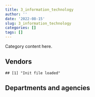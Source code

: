 ```yaml
---
title: 3_information_technology
author: ''
date: '2022-08-15'
slug: 3_information_technology
categories: []
tags: []
---
```


<script src="/rmarkdown-libs/htmlwidgets/htmlwidgets.js"></script>
<link href="/rmarkdown-libs/datatables-css/datatables-crosstalk.css" rel="stylesheet" />
<script src="/rmarkdown-libs/datatables-binding/datatables.js"></script>
<script src="/rmarkdown-libs/jquery/jquery-3.6.0.min.js"></script>
<link href="/rmarkdown-libs/dt-core-bootstrap/css/dataTables.bootstrap.min.css" rel="stylesheet" />
<link href="/rmarkdown-libs/dt-core-bootstrap/css/dataTables.bootstrap.extra.css" rel="stylesheet" />
<script src="/rmarkdown-libs/dt-core-bootstrap/js/jquery.dataTables.min.js"></script>
<script src="/rmarkdown-libs/dt-core-bootstrap/js/dataTables.bootstrap.min.js"></script>
<link href="/rmarkdown-libs/crosstalk/css/crosstalk.min.css" rel="stylesheet" />
<script src="/rmarkdown-libs/crosstalk/js/crosstalk.min.js"></script>
<script src="/rmarkdown-libs/htmlwidgets/htmlwidgets.js"></script>
<link href="/rmarkdown-libs/datatables-css/datatables-crosstalk.css" rel="stylesheet" />
<script src="/rmarkdown-libs/datatables-binding/datatables.js"></script>
<script src="/rmarkdown-libs/jquery/jquery-3.6.0.min.js"></script>
<link href="/rmarkdown-libs/dt-core-bootstrap/css/dataTables.bootstrap.min.css" rel="stylesheet" />
<link href="/rmarkdown-libs/dt-core-bootstrap/css/dataTables.bootstrap.extra.css" rel="stylesheet" />
<script src="/rmarkdown-libs/dt-core-bootstrap/js/jquery.dataTables.min.js"></script>
<script src="/rmarkdown-libs/dt-core-bootstrap/js/dataTables.bootstrap.min.js"></script>
<link href="/rmarkdown-libs/crosstalk/css/crosstalk.min.css" rel="stylesheet" />
<script src="/rmarkdown-libs/crosstalk/js/crosstalk.min.js"></script>

Category content here.

## Vendors

    ## [1] "Init file loaded"

<div id="htmlwidget-1" style="width:100%;height:auto;" class="datatables html-widget"></div>
<script type="application/json" data-for="htmlwidget-1">{"x":{"style":"bootstrap","filter":"none","vertical":false,"data":[["<a href=\"/vendors/1019837_ontario/\">1019837 ONTARIO<\/a>","<a href=\"/vendors/10647802_canada/\">10647802 CANADA<\/a>","<a href=\"/vendors/11983890_canada_centre/\">11983890 CANADA CENTRE<\/a>","<a href=\"/vendors/2keys/\">2KEYS<\/a>","<a href=\"/vendors/3d_datacomm/\">3D DATACOMM<\/a>","<a href=\"/vendors/3m_canada_company/\">3M CANADA COMPANY<\/a>","<a href=\"/vendors/4_office_automation/\">4 OFFICE AUTOMATION<\/a>","<a href=\"/vendors/4plan_consulting/\">4PLAN CONSULTING<\/a>","<a href=\"/vendors/529040_ontario_and_880382/\">529040 ONTARIO AND 880382<\/a>","<a href=\"/vendors/a_hundred_answers/\">A HUNDRED ANSWERS<\/a>","<a href=\"/vendors/ab_sciex/\">AB SCIEX<\/a>","<a href=\"/vendors/accenture/\">ACCENTURE<\/a>","<a href=\"/vendors/access_2_networks/\">ACCESS 2 NETWORKS<\/a>","<a href=\"/vendors/acme_future_security_controls/\">ACME FUTURE SECURITY CONTROLS<\/a>","<a href=\"/vendors/act/\">ACT<\/a>","<a href=\"/vendors/adga_group/\">ADGA GROUP<\/a>","<a href=\"/vendors/adobe/\">ADOBE<\/a>","<a href=\"/vendors/adrm_technology_consulting/\">ADRM TECHNOLOGY CONSULTING<\/a>","<a href=\"/vendors/advanced_business_interiors/\">ADVANCED BUSINESS INTERIORS<\/a>","<a href=\"/vendors/advanced_chippewa_technologies/\">ADVANCED CHIPPEWA TECHNOLOGIES<\/a>","<a href=\"/vendors/agilent/\">AGILENT<\/a>","<a href=\"/vendors/ainsworth/\">AINSWORTH<\/a>","<a href=\"/vendors/airbus/\">AIRBUS<\/a>","<a href=\"/vendors/altis_human_resources/\">ALTIS HUMAN RESOURCES<\/a>","<a href=\"/vendors/amazon/\">AMAZON<\/a>","<a href=\"/vendors/amtek_engineering/\">AMTEK ENGINEERING<\/a>","<a href=\"/vendors/anixter_canada/\">ANIXTER CANADA<\/a>","<a href=\"/vendors/ansys_canada/\">ANSYS CANADA<\/a>","<a href=\"/vendors/applied_electonics/\">APPLIED ELECTONICS<\/a>","<a href=\"/vendors/apption/\">APPTION<\/a>","<a href=\"/vendors/ari_financial_services/\">ARI FINANCIAL SERVICES<\/a>","<a href=\"/vendors/ariba/\">ARIBA<\/a>","<a href=\"/vendors/aris_global/\">ARIS GLOBAL<\/a>","<a href=\"/vendors/artemp_personnel_services/\">ARTEMP PERSONNEL SERVICES<\/a>","<a href=\"/vendors/asokan_business_interiors/\">ASOKAN BUSINESS INTERIORS<\/a>","<a href=\"/vendors/associated_engineering/\">ASSOCIATED ENGINEERING<\/a>","<a href=\"/vendors/atco/\">ATCO<\/a>","<a href=\"/vendors/attachmate/\">ATTACHMATE<\/a>","<a href=\"/vendors/avi_spl_canada/\">AVI SPL CANADA<\/a>","<a href=\"/vendors/b_l_associates/\">B L ASSOCIATES<\/a>","<a href=\"/vendors/bae_systems/\">BAE SYSTEMS<\/a>","<a href=\"/vendors/banctec_canada/\">BANCTEC CANADA<\/a>","<a href=\"/vendors/banfield_seguin/\">BANFIELD SEGUIN<\/a>","<a href=\"/vendors/bdo_canada/\">BDO CANADA<\/a>","<a href=\"/vendors/bell_and_howell_canada/\">BELL AND HOWELL CANADA<\/a>","<a href=\"/vendors/bell_canada/\">BELL CANADA<\/a>","<a href=\"/vendors/biomerieux_canada/\">BIOMERIEUX CANADA<\/a>","<a href=\"/vendors/black_mcdonald/\">BLACK MCDONALD<\/a>","<a href=\"/vendors/blackberry/\">BLACKBERRY<\/a>","<a href=\"/vendors/bluedot/\">BLUEDOT<\/a>","<a href=\"/vendors/blumetric_environmental/\">BLUMETRIC ENVIRONMENTAL<\/a>","<a href=\"/vendors/bmc_software_canada/\">BMC SOFTWARE CANADA<\/a>","<a href=\"/vendors/bombardier/\">BOMBARDIER<\/a>","<a href=\"/vendors/bp_m_government_im_it_consulting/\">BP M GOVERNMENT IM IT CONSULTING<\/a>","<a href=\"/vendors/bragg_communications/\">BRAGG COMMUNICATIONS<\/a>","<a href=\"/vendors/brandt_tractor/\">BRANDT TRACTOR<\/a>","<a href=\"/vendors/bridges_of_canada/\">BRIDGES OF CANADA<\/a>","<a href=\"/vendors/broadnet_telecom/\">BROADNET TELECOM<\/a>","<a href=\"/vendors/brookfield_global_integrated_solutions/\">BROOKFIELD GLOBAL INTEGRATED SOLUTIONS<\/a>","<a href=\"/vendors/bruker/\">BRUKER<\/a>","<a href=\"/vendors/c_core/\">C CORE<\/a>","<a href=\"/vendors/cache_computer_consulting/\">CACHE COMPUTER CONSULTING<\/a>","<a href=\"/vendors/cae/\">CAE<\/a>","<a href=\"/vendors/calian/\">CALIAN<\/a>","<a href=\"/vendors/campbell_scientific_canada/\">CAMPBELL SCIENTIFIC CANADA<\/a>","<a href=\"/vendors/canada_post/\">CANADA POST<\/a>","<a href=\"/vendors/canadian_bank_note_company/\">CANADIAN BANK NOTE COMPANY<\/a>","<a href=\"/vendors/canadian_corps_of_commissionaires/\">CANADIAN CORPS OF COMMISSIONAIRES<\/a>","<a href=\"/vendors/canadian_development_consultants/\">CANADIAN DEVELOPMENT CONSULTANTS<\/a>","<a href=\"/vendors/canon/\">CANON<\/a>","<a href=\"/vendors/cansel_survey_equipment/\">CANSEL SURVEY EQUIPMENT<\/a>","<a href=\"/vendors/carahsoft_technology/\">CARAHSOFT TECHNOLOGY<\/a>","<a href=\"/vendors/careworx/\">CAREWORX<\/a>","<a href=\"/vendors/carswell/\">CARSWELL<\/a>","<a href=\"/vendors/cbci_telecom/\">CBCI TELECOM<\/a>","<a href=\"/vendors/cdw_canada/\">CDW CANADA<\/a>","<a href=\"/vendors/cedrom_sni/\">CEDROM SNI<\/a>","<a href=\"/vendors/cellebrite/\">CELLEBRITE<\/a>","<a href=\"/vendors/cgi/\">CGI<\/a>","<a href=\"/vendors/channel_management_international/\">CHANNEL MANAGEMENT INTERNATIONAL<\/a>","<a href=\"/vendors/chubb_edwards/\">CHUBB EDWARDS<\/a>","<a href=\"/vendors/cima/\">CIMA<\/a>","<a href=\"/vendors/cision_canada/\">CISION CANADA<\/a>","<a href=\"/vendors/cistel_technology/\">CISTEL TECHNOLOGY<\/a>","<a href=\"/vendors/citrix/\">CITRIX<\/a>","<a href=\"/vendors/click_networks/\">CLICK NETWORKS<\/a>","<a href=\"/vendors/closereach/\">CLOSEREACH<\/a>","<a href=\"/vendors/co_ven/\">CO VEN<\/a>","<a href=\"/vendors/cofomo/\">COFOMO<\/a>","<a href=\"/vendors/colt_canada/\">COLT CANADA<\/a>","<a href=\"/vendors/combat_networks/\">COMBAT NETWORKS<\/a>","<a href=\"/vendors/commvault_systems/\">COMMVAULT SYSTEMS<\/a>","<a href=\"/vendors/compucom_canada/\">COMPUCOM CANADA<\/a>","<a href=\"/vendors/computer_associates_canada/\">COMPUTER ASSOCIATES CANADA<\/a>","<a href=\"/vendors/compuware_of_canada/\">COMPUWARE OF CANADA<\/a>","<a href=\"/vendors/conexsys/\">CONEXSYS<\/a>","<a href=\"/vendors/conoscenti_technologies/\">CONOSCENTI TECHNOLOGIES<\/a>","<a href=\"/vendors/contract_community/\">CONTRACT COMMUNITY<\/a>","<a href=\"/vendors/coradix_technology_consulting/\">CORADIX TECHNOLOGY CONSULTING<\/a>","<a href=\"/vendors/corbel_management/\">CORBEL MANAGEMENT<\/a>","<a href=\"/vendors/cossette_communications/\">COSSETTE COMMUNICATIONS<\/a>","<a href=\"/vendors/csdc_systems/\">CSDC SYSTEMS<\/a>","<a href=\"/vendors/ctoms/\">CTOMS<\/a>","<a href=\"/vendors/cubic_defense_applications/\">CUBIC DEFENSE APPLICATIONS<\/a>","<a href=\"/vendors/cytelligence/\">CYTELLIGENCE<\/a>","<a href=\"/vendors/d_mark_biosciences/\">D MARK BIOSCIENCES<\/a>","<a href=\"/vendors/d4is_solutions/\">D4IS SOLUTIONS<\/a>","<a href=\"/vendors/dalhousie_university/\">DALHOUSIE UNIVERSITY<\/a>","<a href=\"/vendors/dalian_enterprises/\">DALIAN ENTERPRISES<\/a>","<a href=\"/vendors/dasco_equipment/\">DASCO EQUIPMENT<\/a>","<a href=\"/vendors/decisive_technologies/\">DECISIVE TECHNOLOGIES<\/a>","<a href=\"/vendors/delco_automation/\">DELCO AUTOMATION<\/a>","<a href=\"/vendors/dell_computer/\">DELL COMPUTER<\/a>","<a href=\"/vendors/deloitte_and_touche/\">DELOITTE AND TOUCHE<\/a>","<a href=\"/vendors/diligens/\">DILIGENS<\/a>","<a href=\"/vendors/dls_technology/\">DLS TECHNOLOGY<\/a>","<a href=\"/vendors/dnr_consulting_group/\">DNR CONSULTING GROUP<\/a>","<a href=\"/vendors/donna_cona/\">DONNA CONA<\/a>","<a href=\"/vendors/dwp_solutions/\">DWP SOLUTIONS<\/a>","<a href=\"/vendors/dymech_engineering/\">DYMECH ENGINEERING<\/a>","<a href=\"/vendors/dynabook_canada/\">DYNABOOK CANADA<\/a>","<a href=\"/vendors/dynamic_personnel_consultants/\">DYNAMIC PERSONNEL CONSULTANTS<\/a>","<a href=\"/vendors/eagle_professional_resources/\">EAGLE PROFESSIONAL RESOURCES<\/a>","<a href=\"/vendors/eberhard_von_huene_associates/\">EBERHARD VON HUENE ASSOCIATES<\/a>","<a href=\"/vendors/ebsco_canada/\">EBSCO CANADA<\/a>","<a href=\"/vendors/eclipsys_solutions/\">ECLIPSYS SOLUTIONS<\/a>","<a href=\"/vendors/ecole_de_langues_abce/\">ECOLE DE LANGUES ABCE<\/a>","<a href=\"/vendors/ekos_research_associates/\">EKOS RESEARCH ASSOCIATES<\/a>","<a href=\"/vendors/elsevier/\">ELSEVIER<\/a>","<a href=\"/vendors/emcon_services/\">EMCON SERVICES<\/a>","<a href=\"/vendors/empowered_networks/\">EMPOWERED NETWORKS<\/a>","<a href=\"/vendors/entrust/\">ENTRUST<\/a>","<a href=\"/vendors/eperformance/\">EPERFORMANCE<\/a>","<a href=\"/vendors/equasion_business_technologies/\">EQUASION BUSINESS TECHNOLOGIES<\/a>","<a href=\"/vendors/ernst_young/\">ERNST YOUNG<\/a>","<a href=\"/vendors/esri/\">ESRI<\/a>","<a href=\"/vendors/etico/\">ETICO<\/a>","<a href=\"/vendors/excel_human_resources/\">EXCEL HUMAN RESOURCES<\/a>","<a href=\"/vendors/extravision_video_technologies/\">EXTRAVISION VIDEO TECHNOLOGIES<\/a>","<a href=\"/vendors/extron_electronics_rgb_systems/\">EXTRON ELECTRONICS RGB SYSTEMS<\/a>","<a href=\"/vendors/factiva/\">FACTIVA<\/a>","<a href=\"/vendors/fast_track_staffing/\">FAST TRACK STAFFING<\/a>","<a href=\"/vendors/felix_technology/\">FELIX TECHNOLOGY<\/a>","<a href=\"/vendors/forrester_research/\">FORRESTER RESEARCH<\/a>","<a href=\"/vendors/freebalance/\">FREEBALANCE<\/a>","<a href=\"/vendors/frequentis_canada/\">FREQUENTIS CANADA<\/a>","<a href=\"/vendors/fsc/\">FSC<\/a>","<a href=\"/vendors/fujitsu/\">FUJITSU<\/a>","<a href=\"/vendors/fundy_contractors/\">FUNDY CONTRACTORS<\/a>","<a href=\"/vendors/gap_wireless/\">GAP WIRELESS<\/a>","<a href=\"/vendors/gartner/\">GARTNER<\/a>","<a href=\"/vendors/gc_strategies/\">GC STRATEGIES<\/a>","<a href=\"/vendors/general_electric_canada/\">GENERAL ELECTRIC CANADA<\/a>","<a href=\"/vendors/genesis_integration/\">GENESIS INTEGRATION<\/a>","<a href=\"/vendors/glasshouse_systems/\">GLASSHOUSE SYSTEMS<\/a>","<a href=\"/vendors/global_knowledge/\">GLOBAL KNOWLEDGE<\/a>","<a href=\"/vendors/global_upholstery/\">GLOBAL UPHOLSTERY<\/a>","<a href=\"/vendors/golder_associates/\">GOLDER ASSOCIATES<\/a>","<a href=\"/vendors/grand_toy/\">GRAND TOY<\/a>","<a href=\"/vendors/greater_toronto_airport_authority/\">GREATER TORONTO AIRPORT AUTHORITY<\/a>","<a href=\"/vendors/hawboldt_industries/\">HAWBOLDT INDUSTRIES<\/a>","<a href=\"/vendors/haworth/\">HAWORTH<\/a>","<a href=\"/vendors/hewlett_packard/\">HEWLETT PACKARD<\/a>","<a href=\"/vendors/hitachi_data_systems/\">HITACHI DATA SYSTEMS<\/a>","<a href=\"/vendors/hitrac/\">HITRAC<\/a>","<a href=\"/vendors/honeywell/\">HONEYWELL<\/a>","<a href=\"/vendors/hootsuite_media/\">HOOTSUITE MEDIA<\/a>","<a href=\"/vendors/horizant/\">HORIZANT<\/a>","<a href=\"/vendors/hoskin_scientific/\">HOSKIN SCIENTIFIC<\/a>","<a href=\"/vendors/hubspoke/\">HUBSPOKE<\/a>","<a href=\"/vendors/hypertec/\">HYPERTEC<\/a>","<a href=\"/vendors/i4c_information_technology/\">I4C INFORMATION TECHNOLOGY<\/a>","<a href=\"/vendors/ibiska_telecom/\">IBISKA TELECOM<\/a>","<a href=\"/vendors/ibm_canada/\">IBM CANADA<\/a>","<a href=\"/vendors/iceberg_networks/\">ICEBERG NETWORKS<\/a>","<a href=\"/vendors/ids_systems_consultants/\">IDS SYSTEMS CONSULTANTS<\/a>","<a href=\"/vendors/ifathom/\">IFATHOM<\/a>","<a href=\"/vendors/ihs_global/\">IHS GLOBAL<\/a>","<a href=\"/vendors/iic_technologies/\">IIC TECHNOLOGIES<\/a>","<a href=\"/vendors/illumina_canada/\">ILLUMINA CANADA<\/a>","<a href=\"/vendors/imp_group/\">IMP GROUP<\/a>","<a href=\"/vendors/imtech_marine_canada/\">IMTECH MARINE CANADA<\/a>","<a href=\"/vendors/info_tech_research_group/\">INFO TECH RESEARCH GROUP<\/a>","<a href=\"/vendors/infosys/\">INFOSYS<\/a>","<a href=\"/vendors/inland_audio_visual/\">INLAND AUDIO VISUAL<\/a>","<a href=\"/vendors/inmarsat_solutions/\">INMARSAT SOLUTIONS<\/a>","<a href=\"/vendors/innovasea_marine_systems_canada/\">INNOVASEA MARINE SYSTEMS CANADA<\/a>","<a href=\"/vendors/insa/\">INSA<\/a>","<a href=\"/vendors/instrux_media/\">INSTRUX MEDIA<\/a>","<a href=\"/vendors/integra_networks/\">INTEGRA NETWORKS<\/a>","<a href=\"/vendors/integrated_distribution_systems/\">INTEGRATED DISTRIBUTION SYSTEMS<\/a>","<a href=\"/vendors/intellinx_software/\">INTELLINX SOFTWARE<\/a>","<a href=\"/vendors/interactive_audio_visual/\">INTERACTIVE AUDIO VISUAL<\/a>","<a href=\"/vendors/intergraph_canada/\">INTERGRAPH CANADA<\/a>","<a href=\"/vendors/international_safety_research/\">INTERNATIONAL SAFETY RESEARCH<\/a>","<a href=\"/vendors/ipss/\">IPSS<\/a>","<a href=\"/vendors/iron_mountain/\">IRON MOUNTAIN<\/a>","<a href=\"/vendors/isomass_scientific/\">ISOMASS SCIENTIFIC<\/a>","<a href=\"/vendors/it_net_consultants/\">IT NET CONSULTANTS<\/a>","<a href=\"/vendors/itex/\">ITEX<\/a>","<a href=\"/vendors/j_j_trailers_manufacturers_and_sales/\">J J TRAILERS MANUFACTURERS AND SALES<\/a>","<a href=\"/vendors/jastram_engineering/\">JASTRAM ENGINEERING<\/a>","<a href=\"/vendors/johnson_controls_canada/\">JOHNSON CONTROLS CANADA<\/a>","<a href=\"/vendors/jumping_elephants/\">JUMPING ELEPHANTS<\/a>","<a href=\"/vendors/kaycom/\">KAYCOM<\/a>","<a href=\"/vendors/keydata_associates/\">KEYDATA ASSOCIATES<\/a>","<a href=\"/vendors/keysight_technologies_canada/\">KEYSIGHT TECHNOLOGIES CANADA<\/a>","<a href=\"/vendors/kongsberg/\">KONGSBERG<\/a>","<a href=\"/vendors/konica_minolta_business_solutions/\">KONICA MINOLTA BUSINESS SOLUTIONS<\/a>","<a href=\"/vendors/kpmg/\">KPMG<\/a>","<a href=\"/vendors/kubota_canada/\">KUBOTA CANADA<\/a>","<a href=\"/vendors/kyndryl_canada/\">KYNDRYL CANADA<\/a>","<a href=\"/vendors/l3harris/\">L3HARRIS<\/a>","<a href=\"/vendors/language_research_development_group/\">LANGUAGE RESEARCH DEVELOPMENT GROUP<\/a>","<a href=\"/vendors/lannick_contract_solutions/\">LANNICK CONTRACT SOLUTIONS<\/a>","<a href=\"/vendors/lansdowne_technologies/\">LANSDOWNE TECHNOLOGIES<\/a>","<a href=\"/vendors/laurentian_technologies/\">LAURENTIAN TECHNOLOGIES<\/a>","<a href=\"/vendors/leo_pisces_services_group/\">LEO PISCES SERVICES GROUP<\/a>","<a href=\"/vendors/leonardo/\">LEONARDO<\/a>","<a href=\"/vendors/les_traductions_tessier/\">LES TRADUCTIONS TESSIER<\/a>","<a href=\"/vendors/leverage_technology_resources/\">LEVERAGE TECHNOLOGY RESOURCES<\/a>","<a href=\"/vendors/levitt_safety/\">LEVITT SAFETY<\/a>","<a href=\"/vendors/lexisnexis_canada/\">LEXISNEXIS CANADA<\/a>","<a href=\"/vendors/life_technologies/\">LIFE TECHNOLOGIES<\/a>","<a href=\"/vendors/lifespeak/\">LIFESPEAK<\/a>","<a href=\"/vendors/like_10/\">LIKE 10<\/a>","<a href=\"/vendors/lionbridge/\">LIONBRIDGE<\/a>","<a href=\"/vendors/ls_telcom/\">LS TELCOM<\/a>","<a href=\"/vendors/lumina_it/\">LUMINA IT<\/a>","<a href=\"/vendors/m_d_charlton/\">M D CHARLTON<\/a>","<a href=\"/vendors/macdonald_dettwiler_and_associates/\">MACDONALD DETTWILER AND ASSOCIATES<\/a>","<a href=\"/vendors/magellan_aerospace/\">MAGELLAN AEROSPACE<\/a>","<a href=\"/vendors/makwa_resourcing/\">MAKWA RESOURCING<\/a>","<a href=\"/vendors/manpower_services_canada/\">MANPOWER SERVICES CANADA<\/a>","<a href=\"/vendors/maplesoft_consulting/\">MAPLESOFT CONSULTING<\/a>","<a href=\"/vendors/maverin/\">MAVERIN<\/a>","<a href=\"/vendors/maximus_canada/\">MAXIMUS CANADA<\/a>","<a href=\"/vendors/maxsys_staffing_and_consulting/\">MAXSYS STAFFING AND CONSULTING<\/a>","<a href=\"/vendors/mcafee_international/\">MCAFEE INTERNATIONAL<\/a>","<a href=\"/vendors/mckinsey_and_company/\">MCKINSEY AND COMPANY<\/a>","<a href=\"/vendors/mdos_consulting/\">MDOS CONSULTING<\/a>","<a href=\"/vendors/media_q/\">MEDIA Q<\/a>","<a href=\"/vendors/mega_tech/\">MEGA TECH<\/a>","<a href=\"/vendors/messa_computing/\">MESSA COMPUTING<\/a>","<a href=\"/vendors/metocean_telematics/\">METOCEAN TELEMATICS<\/a>","<a href=\"/vendors/mgis/\">MGIS<\/a>","<a href=\"/vendors/michael_wager_consulting/\">MICHAEL WAGER CONSULTING<\/a>","<a href=\"/vendors/micro_focus_canada/\">MICRO FOCUS CANADA<\/a>","<a href=\"/vendors/microsoft_canada/\">MICROSOFT CANADA<\/a>","<a href=\"/vendors/millbrook_tactical/\">MILLBROOK TACTICAL<\/a>","<a href=\"/vendors/mindwire_systems/\">MINDWIRE SYSTEMS<\/a>","<a href=\"/vendors/ministry_of_finance/\">MINISTRY OF FINANCE<\/a>","<a href=\"/vendors/mishkumi_technologies/\">MISHKUMI TECHNOLOGIES<\/a>","<a href=\"/vendors/mnp/\">MNP<\/a>","<a href=\"/vendors/modis_canada/\">MODIS CANADA<\/a>","<a href=\"/vendors/moerae_solutions/\">MOERAE SOLUTIONS<\/a>","<a href=\"/vendors/moneris/\">MONERIS<\/a>","<a href=\"/vendors/moore_canada/\">MOORE CANADA<\/a>","<a href=\"/vendors/morneau_shepell/\">MORNEAU SHEPELL<\/a>","<a href=\"/vendors/morpho_canada/\">MORPHO CANADA<\/a>","<a href=\"/vendors/morrison_hershfield/\">MORRISON HERSHFIELD<\/a>","<a href=\"/vendors/motorola_solutions_canada/\">MOTOROLA SOLUTIONS CANADA<\/a>","<a href=\"/vendors/mts_allstream/\">MTS ALLSTREAM<\/a>","<a href=\"/vendors/n12_consulting/\">N12 CONSULTING<\/a>","<a href=\"/vendors/national_arts_centre/\">NATIONAL ARTS CENTRE<\/a>","<a href=\"/vendors/nations_translation_group/\">NATIONS TRANSLATION GROUP<\/a>","<a href=\"/vendors/nattiq/\">NATTIQ<\/a>","<a href=\"/vendors/nav_canada/\">NAV CANADA<\/a>","<a href=\"/vendors/navpoint_consulting_group/\">NAVPOINT CONSULTING GROUP<\/a>","<a href=\"/vendors/newfound_recruiting/\">NEWFOUND RECRUITING<\/a>","<a href=\"/vendors/niche_technology/\">NICHE TECHNOLOGY<\/a>","<a href=\"/vendors/nimble_information_strategies/\">NIMBLE INFORMATION STRATEGIES<\/a>","<a href=\"/vendors/nisha_techonologies/\">NISHA TECHONOLOGIES<\/a>","<a href=\"/vendors/nissan_canada/\">NISSAN CANADA<\/a>","<a href=\"/vendors/nortac_defence/\">NORTAC DEFENCE<\/a>","<a href=\"/vendors/northwestel/\">NORTHWESTEL<\/a>","<a href=\"/vendors/nortrax_canada/\">NORTRAX CANADA<\/a>","<a href=\"/vendors/nova_networks/\">NOVA NETWORKS<\/a>","<a href=\"/vendors/nrns/\">NRNS<\/a>","<a href=\"/vendors/nuctech_company/\">NUCTECH COMPANY<\/a>","<a href=\"/vendors/nuix_north_america/\">NUIX NORTH AMERICA<\/a>","<a href=\"/vendors/olin/\">OLIN<\/a>","<a href=\"/vendors/onix_networking_canada/\">ONIX NETWORKING CANADA<\/a>","<a href=\"/vendors/onx_enterprise_solutions/\">ONX ENTERPRISE SOLUTIONS<\/a>","<a href=\"/vendors/openframe_technologies/\">OPENFRAME TECHNOLOGIES<\/a>","<a href=\"/vendors/opentext/\">OPENTEXT<\/a>","<a href=\"/vendors/oproma/\">OPROMA<\/a>","<a href=\"/vendors/optiv_canada_federal/\">OPTIV CANADA FEDERAL<\/a>","<a href=\"/vendors/oracle_canada/\">ORACLE CANADA<\/a>","<a href=\"/vendors/orangutech/\">ORANGUTECH<\/a>","<a href=\"/vendors/paladin_group/\">PALADIN GROUP<\/a>","<a href=\"/vendors/panasonic/\">PANASONIC<\/a>","<a href=\"/vendors/patlon_aircraft_industries/\">PATLON AIRCRAFT INDUSTRIES<\/a>","<a href=\"/vendors/perceptics/\">PERCEPTICS<\/a>","<a href=\"/vendors/persistent_systems/\">PERSISTENT SYSTEMS<\/a>","<a href=\"/vendors/phaselock_systems_international/\">PHASELOCK SYSTEMS INTERNATIONAL<\/a>","<a href=\"/vendors/pitney_bowes/\">PITNEY BOWES<\/a>","<a href=\"/vendors/pleiad_canada/\">PLEIAD CANADA<\/a>","<a href=\"/vendors/pmg_technologies/\">PMG TECHNOLOGIES<\/a>","<a href=\"/vendors/podolinsky_equipment/\">PODOLINSKY EQUIPMENT<\/a>","<a href=\"/vendors/polaris_industries/\">POLARIS INDUSTRIES<\/a>","<a href=\"/vendors/portage_personnel/\">PORTAGE PERSONNEL<\/a>","<a href=\"/vendors/postmedia_network/\">POSTMEDIA NETWORK<\/a>","<a href=\"/vendors/pragmatic_conferencing/\">PRAGMATIC CONFERENCING<\/a>","<a href=\"/vendors/precisionerp/\">PRECISIONERP<\/a>","<a href=\"/vendors/precisionit/\">PRECISIONIT<\/a>","<a href=\"/vendors/pricewaterhouse_coopers/\">PRICEWATERHOUSE COOPERS<\/a>","<a href=\"/vendors/primex_project_management/\">PRIMEX PROJECT MANAGEMENT<\/a>","<a href=\"/vendors/printers_plus/\">PRINTERS PLUS<\/a>","<a href=\"/vendors/procom_consultants/\">PROCOM CONSULTANTS<\/a>","<a href=\"/vendors/promaxis/\">PROMAXIS<\/a>","<a href=\"/vendors/proquest/\">PROQUEST<\/a>","<a href=\"/vendors/prosci_canada/\">PROSCI CANADA<\/a>","<a href=\"/vendors/protak_consulting_group/\">PROTAK CONSULTING GROUP<\/a>","<a href=\"/vendors/purelogic/\">PURELOGIC<\/a>","<a href=\"/vendors/purespirit_solutions/\">PURESPIRIT SOLUTIONS<\/a>","<a href=\"/vendors/qiagen/\">QIAGEN<\/a>","<a href=\"/vendors/qmr/\">QMR<\/a>","<a href=\"/vendors/quantum_management_services/\">QUANTUM MANAGEMENT SERVICES<\/a>","<a href=\"/vendors/r2i/\">R2I<\/a>","<a href=\"/vendors/rampart_international/\">RAMPART INTERNATIONAL<\/a>","<a href=\"/vendors/randstad/\">RANDSTAD<\/a>","<a href=\"/vendors/rapiscan_systems/\">RAPISCAN SYSTEMS<\/a>","<a href=\"/vendors/raymond_chabot_grant_thornton/\">RAYMOND CHABOT GRANT THORNTON<\/a>","<a href=\"/vendors/raytheon/\">RAYTHEON<\/a>","<a href=\"/vendors/rheinmetall/\">RHEINMETALL<\/a>","<a href=\"/vendors/risk_sciences_international/\">RISK SCIENCES INTERNATIONAL<\/a>","<a href=\"/vendors/rockwell_collins_canada/\">ROCKWELL COLLINS CANADA<\/a>","<a href=\"/vendors/rogers/\">ROGERS<\/a>","<a href=\"/vendors/rohde_schwarz_canada/\">ROHDE SCHWARZ CANADA<\/a>","<a href=\"/vendors/s_p_global_market_intelligence/\">S P GLOBAL MARKET INTELLIGENCE<\/a>","<a href=\"/vendors/saba_software/\">SABA SOFTWARE<\/a>","<a href=\"/vendors/salesforce_canada/\">SALESFORCE CANADA<\/a>","<a href=\"/vendors/sap/\">SAP<\/a>","<a href=\"/vendors/sas_institute/\">SAS INSTITUTE<\/a>","<a href=\"/vendors/sasktel/\">SASKTEL<\/a>","<a href=\"/vendors/sc2_0_stepped_care_solutions/\">SC2 0 STEPPED CARE SOLUTIONS<\/a>","<a href=\"/vendors/scalar_decisions/\">SCALAR DECISIONS<\/a>","<a href=\"/vendors/sdl_international_canada/\">SDL INTERNATIONAL CANADA<\/a>","<a href=\"/vendors/seacoast_marine_electronics/\">SEACOAST MARINE ELECTRONICS<\/a>","<a href=\"/vendors/securekey_technologies/\">SECUREKEY TECHNOLOGIES<\/a>","<a href=\"/vendors/sensus_communication_solutions/\">SENSUS COMMUNICATION SOLUTIONS<\/a>","<a href=\"/vendors/sharp_electronics/\">SHARP ELECTRONICS<\/a>","<a href=\"/vendors/shaw_cable/\">SHAW CABLE<\/a>","<a href=\"/vendors/shi_canada/\">SHI CANADA<\/a>","<a href=\"/vendors/si_systems/\">SI SYSTEMS<\/a>","<a href=\"/vendors/siemens/\">SIEMENS<\/a>","<a href=\"/vendors/sierra_systems_group/\">SIERRA SYSTEMS GROUP<\/a>","<a href=\"/vendors/simex_defence/\">SIMEX DEFENCE<\/a>","<a href=\"/vendors/simplex_grinnell/\">SIMPLEX GRINNELL<\/a>","<a href=\"/vendors/skillsoft_canada/\">SKILLSOFT CANADA<\/a>","<a href=\"/vendors/smiths_detection/\">SMITHS DETECTION<\/a>","<a href=\"/vendors/snc_lavalin/\">SNC LAVALIN<\/a>","<a href=\"/vendors/softchoice/\">SOFTCHOICE<\/a>","<a href=\"/vendors/softsim_technologies/\">SOFTSIM TECHNOLOGIES<\/a>","<a href=\"/vendors/solotech/\">SOLOTECH<\/a>","<a href=\"/vendors/somos/\">SOMOS<\/a>","<a href=\"/vendors/southwest_research_institute/\">SOUTHWEST RESEARCH INSTITUTE<\/a>","<a href=\"/vendors/sra_staffing_solutions/\">SRA STAFFING SOLUTIONS<\/a>","<a href=\"/vendors/stantec/\">STANTEC<\/a>","<a href=\"/vendors/stoneworks_technologies/\">STONEWORKS TECHNOLOGIES<\/a>","<a href=\"/vendors/stratos/\">STRATOS<\/a>","<a href=\"/vendors/summit_canada_distributors/\">SUMMIT CANADA DISTRIBUTORS<\/a>","<a href=\"/vendors/super_channel_international/\">SUPER CHANNEL INTERNATIONAL<\/a>","<a href=\"/vendors/synersolutions_technologies/\">SYNERSOLUTIONS TECHNOLOGIES<\/a>","<a href=\"/vendors/systematix_solutions/\">SYSTEMATIX SOLUTIONS<\/a>","<a href=\"/vendors/systemscope/\">SYSTEMSCOPE<\/a>","<a href=\"/vendors/tag_hr/\">TAG HR<\/a>","<a href=\"/vendors/taligent_consulting/\">TALIGENT CONSULTING<\/a>","<a href=\"/vendors/tankatek/\">TANKATEK<\/a>","<a href=\"/vendors/tecsis/\">TECSIS<\/a>","<a href=\"/vendors/teknion/\">TEKNION<\/a>","<a href=\"/vendors/teksystems_canada/\">TEKSYSTEMS CANADA<\/a>","<a href=\"/vendors/telecom_computer_services/\">TELECOM COMPUTER SERVICES<\/a>","<a href=\"/vendors/teledyne/\">TELEDYNE<\/a>","<a href=\"/vendors/telesat/\">TELESAT<\/a>","<a href=\"/vendors/telus_canada/\">TELUS CANADA<\/a>","<a href=\"/vendors/tenaquip/\">TENAQUIP<\/a>","<a href=\"/vendors/teramach_technologies/\">TERAMACH TECHNOLOGIES<\/a>","<a href=\"/vendors/tes_contract_services/\">TES CONTRACT SERVICES<\/a>","<a href=\"/vendors/testforce_systems/\">TESTFORCE SYSTEMS<\/a>","<a href=\"/vendors/thales/\">THALES<\/a>","<a href=\"/vendors/the_aim_group/\">THE AIM GROUP<\/a>","<a href=\"/vendors/the_halifax_computer_consulting_group/\">THE HALIFAX COMPUTER CONSULTING GROUP<\/a>","<a href=\"/vendors/the_halifax_group/\">THE HALIFAX GROUP<\/a>","<a href=\"/vendors/the_it_broker/\">THE IT BROKER<\/a>","<a href=\"/vendors/the_ktl_group/\">THE KTL GROUP<\/a>","<a href=\"/vendors/the_mathworks/\">THE MATHWORKS<\/a>","<a href=\"/vendors/the_right_door_consulting/\">THE RIGHT DOOR CONSULTING<\/a>","<a href=\"/vendors/the_vcan_group/\">THE VCAN GROUP<\/a>","<a href=\"/vendors/thermo_fisher_scientific/\">THERMO FISHER SCIENTIFIC<\/a>","<a href=\"/vendors/thomas_schmidt/\">THOMAS SCHMIDT<\/a>","<a href=\"/vendors/thomson_reuters/\">THOMSON REUTERS<\/a>","<a href=\"/vendors/thrive_health/\">THRIVE HEALTH<\/a>","<a href=\"/vendors/tiree/\">TIREE<\/a>","<a href=\"/vendors/toromont/\">TOROMONT<\/a>","<a href=\"/vendors/toshiba_canada/\">TOSHIBA CANADA<\/a>","<a href=\"/vendors/totem_offisource/\">TOTEM OFFISOURCE<\/a>","<a href=\"/vendors/tpg_technology_consultants/\">TPG TECHNOLOGY CONSULTANTS<\/a>","<a href=\"/vendors/track24_canada/\">TRACK24 CANADA<\/a>","<a href=\"/vendors/transpolar_technology/\">TRANSPOLAR TECHNOLOGY<\/a>","<a href=\"/vendors/trm_technologies/\">TRM TECHNOLOGIES<\/a>","<a href=\"/vendors/tundra_technical_solutions/\">TUNDRA TECHNICAL SOLUTIONS<\/a>","<a href=\"/vendors/turtle_island_staffing/\">TURTLE ISLAND STAFFING<\/a>","<a href=\"/vendors/tyco_integrated_fire_security/\">TYCO INTEGRATED FIRE SECURITY<\/a>","<a href=\"/vendors/ultra_electronics/\">ULTRA ELECTRONICS<\/a>","<a href=\"/vendors/unisoft_international/\">UNISOFT INTERNATIONAL<\/a>","<a href=\"/vendors/unisource/\">UNISOURCE<\/a>","<a href=\"/vendors/unisys_canada/\">UNISYS CANADA<\/a>","<a href=\"/vendors/united_rentals_of_canada/\">UNITED RENTALS OF CANADA<\/a>","<a href=\"/vendors/universite_laval/\">UNIVERSITE LAVAL<\/a>","<a href=\"/vendors/university_of_calgary/\">UNIVERSITY OF CALGARY<\/a>","<a href=\"/vendors/university_of_guelph/\">UNIVERSITY OF GUELPH<\/a>","<a href=\"/vendors/university_of_new_brunswick/\">UNIVERSITY OF NEW BRUNSWICK<\/a>","<a href=\"/vendors/university_of_ottawa/\">UNIVERSITY OF OTTAWA<\/a>","<a href=\"/vendors/university_of_saskatchewan/\">UNIVERSITY OF SASKATCHEWAN<\/a>","<a href=\"/vendors/university_of_waterloo/\">UNIVERSITY OF WATERLOO<\/a>","<a href=\"/vendors/vaisala_canada/\">VAISALA CANADA<\/a>","<a href=\"/vendors/valcom_consulting/\">VALCOM CONSULTING<\/a>","<a href=\"/vendors/veritaaq_technology_house/\">VERITAAQ TECHNOLOGY HOUSE<\/a>","<a href=\"/vendors/veritas_technologies/\">VERITAS TECHNOLOGIES<\/a>","<a href=\"/vendors/vfa_canada/\">VFA CANADA<\/a>","<a href=\"/vendors/vmware/\">VMWARE<\/a>","<a href=\"/vendors/vwr_international/\">VWR INTERNATIONAL<\/a>","<a href=\"/vendors/wajax/\">WAJAX<\/a>","<a href=\"/vendors/watchguard_video/\">WATCHGUARD VIDEO<\/a>","<a href=\"/vendors/waters/\">WATERS<\/a>","<a href=\"/vendors/wesco_distribution_canada/\">WESCO DISTRIBUTION CANADA<\/a>","<a href=\"/vendors/westbury_national_show_systems/\">WESTBURY NATIONAL SHOW SYSTEMS<\/a>","<a href=\"/vendors/westower_communications/\">WESTOWER COMMUNICATIONS<\/a>","<a href=\"/vendors/wildlife_computers/\">WILDLIFE COMPUTERS<\/a>","<a href=\"/vendors/william_j_barker_clinical/\">WILLIAM J BARKER CLINICAL<\/a>","<a href=\"/vendors/wintersteiger/\">WINTERSTEIGER<\/a>","<a href=\"/vendors/wolters_kluwer/\">WOLTERS KLUWER<\/a>","<a href=\"/vendors/workdynamics_technologies/\">WORKDYNAMICS TECHNOLOGIES<\/a>","<a href=\"/vendors/worldreach_software/\">WORLDREACH SOFTWARE<\/a>","<a href=\"/vendors/wsp/\">WSP<\/a>","<a href=\"/vendors/wyssen_avalanche_control/\">WYSSEN AVALANCHE CONTROL<\/a>","<a href=\"/vendors/xerox/\">XEROX<\/a>","<a href=\"/vendors/xpert_solutions_technologiques/\">XPERT SOLUTIONS TECHNOLOGIQUES<\/a>","<a href=\"/vendors/yamaha_motors_canada/\">YAMAHA MOTORS CANADA<\/a>","<a href=\"/vendors/zayo_canada/\">ZAYO CANADA<\/a>","<a href=\"/vendors/zernam_enterprise/\">ZERNAM ENTERPRISE<\/a>","<a href=\"/vendors/zycom/\">ZYCOM<\/a>"],["$     22,304.94",null,null,"$ 10,729,676.71","$    340,717.80","$  1,848,744.09","$    468,733.45","$    298,565.90",null,"$  1,404,660.89","$     15,313.72","$  7,544,713.31","$  2,880,682.97","$    185,390.85","$  1,896,079.69","$  9,968,691.49","$  8,737,074.75","$ 14,626,978.23","$     12,023.20","$ 15,366,410.07","$     53,090.77",null,"$    258,701.32","$    768,039.96",null,"$    165,016.62","$    396,960.21","$    931,898.43","$  3,855,201.73","$  1,219,089.77","$        110.26","$  1,840,973.54","$    348,865.80",null,null,"$    128,281.80","$    383,270.33","$  1,246,008.10","$  6,246,266.32","$  1,500,286.03",null,"$  1,141,344.41","$     27,163.97","$  1,884,795.40","$  2,547,019.59","$293,091,388.58","$     24,976.62",null,"$  4,726,701.75",null,"$    126,126.00","$  4,607,702.36",null,"$    287,535.51","$  2,234,837.59","$    104,206.30",null,null,"$     27,287.74",null,"$        701.43","$ 15,638,916.70","$      8,040.68","$  6,888,855.02",null,"$     27,657.30","$  1,475,305.73","$     42,247.39","$  1,308,913.93","$  1,823,841.98","$    397,853.38","$  7,050,803.56","$  3,040,279.50","$    801,513.59","$  6,167,618.91","$ 20,163,231.31","$     31,710.74","$    924,620.64","$ 29,736,970.70","$    232,696.89","$     37,049.36",null,"$      9,223.21","$ 19,575,158.41","$  3,631,518.71","$ 10,057,936.67","$  1,123,644.09",null,"$ 27,789,880.41","$  2,389,108.82","$  9,680,859.81","$  6,008,888.02","$ 18,019,220.44","$ 25,609,483.65","$  2,129,275.26","$  8,992,346.20","$    824,884.69","$    687,310.97","$ 19,982,620.52",null,"$     22,431.00","$  1,305,891.96",null,"$     21,986.33","$  2,910,136.99","$      5,206.25","$  2,156,565.66",null,"$  5,698,518.54","$     25,908.35","$ 14,547,263.89","$     69,403.97","$ 17,968,322.94","$  5,445,729.51","$     13,239.57","$    376,628.23","$ 12,375,842.89","$ 21,915,352.46","$  1,398,065.20",null,null,null,"$  2,021,170.89",null,"$     50,191.84","$ 17,507,284.76","$     12,600.00","$    175,633.64","$    488,277.48","$    300,741.00","$  2,009,854.49","$  4,808,407.02","$    988,082.85","$  2,029,602.03","$  4,269,848.15","$  8,702,500.74","$  1,852,502.77","$ 32,005,116.45","$    288,572.72","$    460,298.55","$    145,684.72","$     24,860.00",null,"$    151,488.82","$  1,915,591.91","$  2,873,877.24","$     44,588.61","$ 10,189,926.78","$          0.00","$     44,689.10","$  8,766,217.71","$  3,540,507.20","$     12,285.00","$  2,458,885.86","$  1,390,566.37","$    130,718.44",null,"$          0.00","$     14,173.95",null,null,null,"$ 16,450,099.75","$ 13,151,602.12","$  2,499,821.10","$  3,656,942.39","$  1,330,336.95","$  1,472,327.38",null,"$    356,159.34","$  6,634,667.61","$  2,246,989.48","$ 15,419,858.14","$295,852,672.92","$    267,918.80","$    303,418.78","$    401,979.51","$    220,391.93",null,null,"$  1,833,976.96",null,"$    191,312.16",null,"$    370,007.12","$ 23,000,523.95",null,"$ 13,263,797.95","$    558,805.06","$  3,876,419.43","$    106,467.33","$  1,195,967.33","$  1,290,223.85","$    482,202.34","$    277,501.53","$ 10,502,516.79","$    772,664.19","$     37,826.82","$  7,516,200.56","$ 28,070,909.78",null,null,null,"$     49,530.95","$     24,673.06",null,"$    246,106.44",null,"$    127,966.93","$     59,078.84","$     33,911.23",null,"$  2,837,126.19","$    209,741.80","$     41,234.52","$    121,614.30","$    213,765.51","$    392,683.94",null,"$     38,531.79","$    850,832.39","$     93,298.58","$    643,515.11","$     33,449.85","$    107,734.04","$    726,659.83","$     33,968.98","$  7,315,961.30","$  6,189,079.97","$  1,754,703.95","$  1,018,054.30","$    163,752.74","$     24,834.60","$  1,537,281.24","$ 36,867,428.61","$     27,594.00",null,"$    618,447.46","$  5,581,358.08",null,"$  1,074,676.76",null,"$    274,009.11","$  2,303,152.23","$  4,839,608.70","$  4,224,398.77","$  1,125,122.98","$  8,589,999.24","$133,722,610.26","$    275,604.28","$ 28,830,970.23","$  2,235,600.00","$  7,263,854.31","$  1,153,868.52","$ 33,111,167.78","$  1,434,902.18","$ 28,783,366.74",null,null,"$  1,732,160.23","$     13,839.00","$ 73,809,898.89","$ 10,814,357.72","$  1,367,105.66",null,null,"$    383,527.61","$     26,291.33","$    729,602.19","$  2,988,590.67","$  1,248,273.19","$     81,987.27","$ 42,323,705.83","$     27,503.74","$  4,194,194.97","$  4,232,484.87","$    163,070.30","$    841,515.58","$  1,618,530.85",null,"$     21,026.13",null,"$    901,471.91","$ 29,049,381.43","$    944,308.80","$ 11,135,339.57","$    528,925.71","$     52,468.98","$ 70,265,749.19","$  1,714,950.96","$    342,265.95","$  2,544,624.12",null,"$    657,444.01","$    331,016.70","$    442,963.17","$    379,623.69","$     43,222.50","$    225,540.96","$    153,612.36","$     47,907.78","$     45,014.40","$    118,440.39","$  3,721,503.09","$  3,925,508.92","$  3,835,257.94","$ 22,755,064.11",null,"$  3,053,908.69","$ 11,456,671.09","$  2,080,668.62","$    295,994.58","$     27,026.02","$    829,386.21","$  2,082,675.65","$    455,993.01","$     32,952.72","$    916,830.00","$  2,308,008.14",null,"$  1,143,648.59","$ 28,948,625.27",null,"$    340,170.40",null,"$  1,259,310.53","$     87,629.18","$     28,603.44","$ 71,401,080.29","$    279,526.08","$    383,606.82","$    128,556.67",null,"$ 14,182,218.34","$  8,350,349.64","$  5,090,752.42",null,"$    356,672.38",null,null,null,"$     76,771.05","$    513,051.62","$    542,084.69","$    674,664.94","$ 54,996,519.76","$    401,941.20","$  4,278,820.77","$     17,372.46",null,"$    905,569.51","$     85,835.39","$     14,122.00","$ 10,949,389.30","$     52,878.69","$  4,526,619.63","$  1,508,862.76",null,"$    613,774.58","$    256,253.32","$ 21,174,473.27","$     14,790.01","$    191,382.18",null,"$     37,064.00","$ 21,590,862.55","$  2,980,936.09","$    316,547.62","$    922,569.96","$  1,794,914.25","$     40,924.07",null,"$ 22,159,884.84","$ 17,199,606.37","$    159,986.09","$ 19,373,655.20","$103,027,782.97",null,"$ 28,617,279.15","$ 15,794,484.16","$    839,329.80","$    745,439.60","$  4,968,399.09","$     49,296.25","$    524,971.58","$  1,501,381.16","$  1,239,462.92","$    916,443.95",null,"$  1,697,978.45","$     36,670.69","$    216,588.12","$    128,941.72",null,"$  1,402,413.23","$     13,380.86","$ 20,980,738.01",null,"$ 26,716,030.20","$  2,807,582.38","$  8,007,740.50","$  6,366,480.35","$  2,039,147.53","$    153,975.84","$     24,480.08","$     85,290.05","$  1,243,824.76",null,"$ 13,353,878.02",null,null,"$     25,990.00","$    116,890.85","$     74,212.87","$     64,445.31","$     13,017.81","$     22,600.00","$    460,419.38","$    219,543.07","$ 60,936,260.11","$  3,219,192.20","$    289,362.29","$ 34,385,584.33",null,"$    312,931.62","$    896,519.90","$     71,680.89","$    104,670.49","$    237,731.12","$    269,541.75",null,"$    187,862.50","$  1,004,106.28","$    254,473.48","$  1,961,850.92","$    748,777.32","$     23,311.19",null,"$  6,604,967.78",null,"$     36,107.99","$ 32,023,613.98","$  1,084,227.28","$  2,173,457.35"],[null,null,null,"$ 11,126,747.19","$    506,059.18","$  1,848,744.09","$    287,438.51","$    194,104.86",null,"$  2,693,995.14",null,"$  9,273,420.30","$  4,839,406.75","$    134,522.87","$  1,819,713.42","$ 16,441,481.96","$  7,528,403.73","$ 12,327,136.25","$     17,810.48","$ 18,342,716.57","$     78,390.65",null,"$     19,940.71","$  1,759,090.98",null,"$    165,016.62","$    132,099.41","$  1,176,018.90","$  3,195,048.36","$  1,145,481.57",null,"$  1,840,973.54","$    713,895.35",null,"$     10,345.15","$    128,281.80",null,"$  2,652,126.71","$  5,975,783.75","$  1,500,286.03",null,"$  1,189,444.93","$      9,470.63","$  1,915,808.52","$  2,583,368.27","$343,500,515.31",null,null,"$  3,007,374.11",null,null,"$  8,145,801.66",null,"$    300,188.06","$  2,234,837.59",null,null,null,null,null,"$     24,217.97","$ 22,318,924.48",null,"$ 18,627,118.10","$     15,463.21","$     46,423.49","$  1,475,305.73","$    100,130.63",null,"$  2,122,838.94","$    163,119.56","$  5,643,495.09","$  1,249,164.19","$  1,919,282.17","$ 11,181,736.18","$ 23,840,783.27","$     37,288.06","$    974,749.79","$ 25,006,108.21","$    638,888.64","$     49,018.04",null,"$      1,758.33","$ 21,971,963.17","$  3,663,047.14","$  7,025,540.37","$  1,840,287.03","$    921,015.01","$ 40,639,746.21","$  2,262,499.70","$ 10,015,218.15","$  3,180,216.50","$ 18,711,987.02","$ 29,535,466.72","$  2,409,764.27","$  8,273,620.11","$    585,888.26","$    220,871.90","$ 18,416,907.58",null,null,"$  1,711,894.73",null,null,"$  5,650,000.00","$     79,178.36","$  2,696,930.16",null,"$  3,894,260.20","$     12,880.57","$ 15,530,122.38","$    336,956.02","$ 12,668,315.72","$ 25,752,572.97",null,"$    595,930.31","$  5,469,171.63","$ 26,107,549.33","$    522,974.12",null,null,"$     82,783.80","$  1,896,001.56","$     10,747.08","$    347,856.50","$ 15,711,489.78",null,null,"$    496,449.01","$  4,698,606.10","$  4,520,778.65","$  5,954,794.92","$  1,474,194.23","$    806,091.54","$  5,369,163.60","$  6,476,649.71","$    673,010.81","$ 29,165,758.22","$    179,079.87","$    469,609.53","$    908,787.92","$     41,956.51","$    136,478.50","$     65,731.82","$  1,923,401.67","$  2,055,061.81",null,"$  9,011,308.74",null,"$     39,319.23","$ 16,141,085.49","$  5,061,432.03",null,"$  1,580,833.04","$  1,547,177.76","$    323,832.84","$     20,821.85",null,null,null,"$    680,915.00","$     31,930.15","$ 11,566,507.47","$  3,203,568.70","$    125,864.25","$  2,289,613.04","$  1,330,336.95","$  1,259,995.13","$     45,308.49","$    356,159.34","$ 15,813,931.31","$  2,402,814.36","$ 25,810,956.52","$369,370,884.59","$  1,783,519.32","$    408,356.41","$  1,417,378.65","$    161,071.86",null,"$     45,355.38","$  1,033,277.67",null,"$    599,118.67","$ 19,784,833.18","$    784,699.76","$ 22,975,170.75",null,"$ 15,083,295.87","$    252,646.07","$  6,731,642.54","$     34,936.44","$  1,195,967.33","$    868,558.44","$    433,435.33","$     90,937.10","$ 13,825,854.51","$  1,172,634.19",null,"$  6,976,954.55","$ 25,779,016.95","$     28,832.81",null,null,"$  1,079,292.96",null,"$  1,057,800.29","$    111,258.15","$  1,237,898.08","$    147,657.73","$    674,409.82",null,"$  3,466,250.36","$  5,404,732.57","$    135,208.30",null,null,"$    946,782.54","$    868,350.31","$     11,800.00",null,"$    919,886.42","$    736,876.23","$    692,442.83",null,"$    107,734.04","$  2,038,690.49","$     11,354.01","$  6,852,151.19","$  6,317,793.68","$  2,056,002.90","$    963,945.36","$     96,008.46","$  1,083,833.42","$  1,019,318.84","$ 35,685,456.64","$    144,976.60",null,"$    496,584.04","$  1,731,180.36","$    388,120.38","$  2,262,040.14","$      8,148.36","$    314,018.79","$  1,662,859.95","$  4,825,009.55","$  7,091,668.58","$  4,452,894.28","$  8,678,891.65","$133,903,676.51","$    145,995.08","$ 25,592,951.44",null,"$  7,086,479.66","$  1,553,099.92","$ 40,054,704.01","$  1,241,403.58","$ 28,783,366.74",null,null,"$  1,559,072.56",null,"$ 65,623,172.13","$  5,563,575.91","$    908,825.65","$     75,637.97",null,"$    449,738.62","$     68,433.93","$  3,573,318.91","$  4,186,872.48","$  1,248,273.19","$     42,066.99","$ 54,321,997.90",null,"$  4,194,194.97","$  4,450,446.30","$     34,100.44","$    580,556.81","$  1,669,475.61",null,"$     17,192.55","$     43,953.65","$    901,471.91","$  7,579,522.78","$  2,247,619.85","$ 11,439,884.86","$    598,807.39","$  1,846,100.77","$ 77,666,687.10","$  4,380,246.57","$  1,158,579.03","$  5,400,026.60","$     15,735.94","$  1,341,766.75",null,"$  1,209,388.62","$    144,585.15",null,null,"$     37,792.34",null,null,"$    141,926.19","$  3,744,843.69","$  2,587,039.09","$  4,073,398.99","$ 25,387,782.94",null,"$  2,493,440.26","$  9,999,010.28","$  1,577,606.11","$     90,466.01",null,"$  2,837,940.48","$  5,859,793.75","$  3,217,913.39","$     40,207.80","$  1,506,820.16",null,null,"$  1,303,019.05","$ 22,055,679.53",null,"$    190,523.14","$  1,051,013.00","$  1,259,310.53","$    115,998.04","$     28,445.63","$ 52,207,690.28","$    421,418.30",null,"$     64,856.40",null,"$ 12,573,189.72","$  8,902,373.40","$  5,142,757.85",null,"$    972,161.31","$     39,986.97",null,"$     12,919.37","$    905,227.07","$  1,067,740.89","$  1,163,414.97","$  1,044,658.54","$ 66,484,955.20","$    338,595.25","$  4,037,471.74","$    102,265.99","$    259,740.85","$    916,436.57","$     55,979.61",null,"$ 10,283,082.32","$     47,921.31","$  6,361,891.45","$    832,975.98",null,"$    767,054.47","$     82,811.97","$  8,212,259.47",null,"$    502,183.75",null,"$     44,859.83","$ 22,543,842.32","$  3,042,067.14","$    875,302.14","$  1,421,284.63","$  3,186,008.78","$    543,149.61","$    254,956.46","$ 41,423,721.89","$  6,848,142.90","$    840,897.73","$ 17,350,849.60","$100,178,487.32",null,"$ 27,592,485.39","$ 11,344,995.72","$  2,071,796.32","$  1,831,177.19","$  7,170,961.67","$    342,776.50","$  1,103,887.12","$    181,849.78","$  3,494,178.54","$    992,186.66","$     24,408.00","$  1,528,113.76","$     21,364.91","$  1,017,740.55","$    177,297.39",null,"$    789,459.57","$      4,316.40","$ 20,089,310.14",null,"$ 39,324,578.09","$  2,701,195.52","$  5,202,294.60","$  4,529,357.65","$  1,224,411.12","$    188,435.25","$     16,550.94","$    122,355.36","$  1,243,824.76",null,"$ 13,123,384.17","$     64,022.68",null,"$     44,577.25","$    116,890.85","$     74,212.87",null,null,null,"$    460,419.38","$    435,506.63","$ 70,560,753.87","$  2,599,263.09","$    289,362.29","$ 10,305,969.90",null,"$    411,173.31","$  1,392,106.25","$     85,946.24","$     88,543.38","$    743,057.60","$    216,752.18","$     21,256.16",null,"$  1,080,454.03","$    527,871.96","$  2,191,347.96","$  1,284,836.03","$      9,764.49","$    840,089.86","$  8,842,917.02","$  1,290,312.38",null,"$ 31,252,611.95","$    783,754.40","$  2,160,036.49"],[null,null,null,"$ 13,150,693.75","$  2,385,263.15","$  1,853,809.14","$    159,112.60",null,"$    230,883.32","$  1,423,109.68","$     20,731.08","$  7,903,860.73","$  1,644,139.47","$    284,911.74","$  1,524,375.93","$  9,660,148.08","$  6,512,362.15","$ 13,706,628.72",null,"$ 15,144,463.00","$    323,905.68","$      2,041.11","$    191,878.59","$  2,402,889.30","$    919,747.19",null,"$    217,705.45","$    897,549.37","$  4,564,483.92","$  1,566,630.19",null,"$  1,846,017.31","$  2,916,038.68","$    344,680.14","$     24,543.05",null,null,"$  1,264,218.31","$  4,419,235.40","$  1,504,396.41",null,"$  1,373,061.01",null,"$    705,932.60","$  1,665,885.03","$331,705,575.18",null,"$     23,342.33","$  5,271,302.35","$    240,241.97",null,"$  8,867,759.75",null,"$    339,188.48","$  2,241,514.85","$    239,560.00","$      1,666.28","$    405,973.44","$      1,523.59","$     15,572.59","$     14,110.72","$ 22,716,907.55",null,"$ 22,643,333.01",null,"$     60,493.63","$  1,522,798.06","$     64,975.00","$    690,471.96","$  2,430,026.12","$    353,547.60","$ 13,630,028.12","$  1,343,750.36","$    892,813.87","$  9,918,097.70","$ 30,633,274.15","$     10,403.34","$  1,411,328.52","$ 23,191,512.17","$    284,154.68","$      5,197.21","$     20,085.75","$     10,163.17","$ 27,865,919.15","$  3,508,923.39","$ 13,854,501.86","$  2,576,718.66","$  3,178,624.99","$ 45,072,572.78","$  1,680,745.51","$  8,849,304.70","$  4,349,501.33","$  5,548,189.32","$ 29,599,560.11","$  3,201,786.73","$  1,028,339.53","$  1,058,856.10","$     94,026.04","$ 22,081,610.45",null,null,"$  1,688,325.08",null,null,"$  2,739,863.01","$     79,395.28","$  2,550,232.74","$      6,293.91","$  5,666,540.90","$     25,387.60","$ 17,248,935.07","$    292,090.72","$ 11,583,378.32","$ 64,352,340.43","$     25,753.86","$  1,015,334.57","$    279,757.35","$ 24,478,934.74","$    210,201.28",null,"$  8,035,024.19","$    105,626.01","$  1,612,972.32",null,"$    163,223.02","$ 11,139,895.98",null,null,null,"$  1,219,427.80","$  4,063,849.15","$  2,961,153.13","$  1,697,872.19","$    630,893.15","$  4,677,253.24","$  8,342,888.71",null,"$ 26,581,715.16","$    723,068.50","$    528,922.78","$    826,253.44","$     38,893.04","$     21,938.70","$     87,153.18","$  2,049,843.69",null,null,"$ 11,994,076.00",null,"$    138,967.25","$ 18,445,348.78","$  7,077,835.52",null,"$  3,500,476.75","$  4,431,841.15","$    306,644.91",null,null,"$    132,049.30",null,null,null,"$ 17,463,934.86","$  4,938,795.79","$     82,846.05","$  5,209,666.84","$  1,320,489.69","$  1,120,084.71","$     55,609.40","$    871,485.52","$ 16,121,007.45","$  1,718,633.38","$ 27,277,142.23","$321,076,578.75","$    807,093.91","$    184,405.39","$  1,231,999.73","$    175,936.28","$     48,841.38","$     48,153.99","$    524,553.44",null,"$    746,159.68","$ 26,720,475.80","$    334,447.83","$ 23,038,116.42",null,"$ 26,503,585.95","$    323,706.61","$  2,802,624.17",null,"$  1,199,243.95","$  1,446,405.70","$    116,540.70",null,"$ 11,222,598.94","$    790,092.76",null,"$  6,119,991.60","$ 13,472,910.17",null,"$     18,580.80","$     26,748.19","$    910,001.15",null,"$  2,073,893.87","$    137,830.37","$     71,207.34","$    813,910.24","$  1,373,854.10","$    113,156.82","$  4,888,317.43","$  1,832,332.69","$     65,170.28","$     27,258.84",null,"$  1,783,901.25","$  2,144,292.15",null,null,"$    748,244.26","$      5,402.17","$    702,614.15","$     30,531.31","$     19,870.04","$  2,119,500.78",null,"$  5,041,299.89","$  9,383,982.22","$  3,187,131.34","$  1,044,076.23",null,"$  1,029,792.91","$    628,885.71","$ 34,384,946.77","$  1,527,524.54","$  1,691,655.78","$  1,143,331.34",null,"$    666,911.08","$  2,587,590.97","$      8,178.10","$    353,756.18","$  1,514,533.53","$  4,860,910.57","$  9,331,518.89","$  2,406,757.03","$  8,496,599.98","$204,949,605.20","$    173,960.57","$ 20,980,388.02",null,"$  5,742,293.07","$  1,916,889.67","$ 37,965,226.37","$  1,348,037.42","$ 28,862,225.28","$     21,016.20","$    237,539.92","$  1,974,973.58",null,"$ 57,114,615.87","$  8,387,424.93","$  1,042,911.56","$     22,518.70",null,"$    387,061.29","$    162,150.89","$  2,897,289.04","$  4,919,572.63","$  1,251,693.12","$     81,336.29","$ 76,656,045.71",null,"$  4,205,685.92","$  4,452,089.29",null,"$    723,902.28","$  1,765,662.22","$  4,000,000.00","$  2,448,569.62","$    278,529.40","$    903,941.70","$ 13,437,728.75","$  1,695,631.30","$ 18,254,461.85","$    670,545.66","$  5,568,690.90","$ 72,942,427.85","$  6,334,693.54","$    695,799.73","$  6,335,852.40",null,null,null,"$  1,859,653.03","$    255,823.86",null,null,"$     66,594.50",null,null,"$    128,406.34","$  3,747,945.03","$  1,648,352.35","$  4,504,127.98","$ 19,807,290.47",null,"$  2,780,497.77","$ 12,202,339.17","$    421,590.23","$    220,780.91","$     30,962.77","$  1,748,750.91","$  2,581,448.85","$  9,407,950.88","$     69,627.44","$  1,709,971.60",null,"$    745,306.73","$  1,395,438.35","$ 23,457,795.59","$      4,817.05","$  1,027,556.38",null,null,"$    157,448.12","$     29,299.00","$ 28,689,440.62","$    151,705.55",null,"$     65,034.09",null,"$ 19,524,703.74","$ 11,938,102.81","$  5,164,336.08",null,"$    377,953.29","$    232,186.56","$    383,406.42","$     11,940.63","$    374,787.48","$  2,699,628.54","$  1,166,602.41","$  2,544,574.45","$ 61,119,262.15","$    420,063.86","$  5,327,125.54","$     36,164.43","$    349,504.23","$    901,418.18",null,null,"$ 12,168,867.45","$    525,788.02","$  7,937,561.93","$     26,725.01","$     14,621.31","$  1,553,295.46","$    105,416.62","$ 15,518,809.10",null,"$    497,832.60","$     10,445.42","$     17,088.54","$ 21,276,538.63","$  2,620,026.49","$    910,401.26","$  1,796,841.29","$     56,330.52","$  2,105,279.32","$      4,896.09","$ 38,464,988.96","$  8,617,271.23","$  1,893,194.55","$ 24,004,012.27","$ 95,541,761.14","$     56,353.16","$ 38,816,263.57","$ 12,671,506.72","$  1,576,129.61","$  1,533,459.41","$ 11,360,231.50","$    809,340.56","$  1,395,191.45","$  1,115,417.21","$  1,014,717.84","$  1,263,012.29","$     74,901.88","$  1,370,960.44","$     76,736.62","$    810,185.29","$    543,054.20","$     29,907.11","$    767,217.73","$          0.00","$ 18,654,318.97",null,"$ 54,729,110.26","$  2,708,596.06","$  5,088,352.66","$  3,679,166.26","$    697,882.74","$     67,515.16","$     38,031.60","$     92,504.95","$  1,247,232.50","$     24,920.03","$ 13,723,619.27",null,"$    689,850.00","$     76,597.53",null,"$     58,438.18","$     33,403.62",null,"$     12,253.01","$     13,192.75","$    498,923.00","$ 75,565,099.96","$  2,595,758.44","$    290,155.06","$ 12,853,418.05",null,"$     88,812.10","$    691,569.30","$    357,939.01","$     28,275.57","$    610,979.57","$    222,516.33","$     22,720.15",null,"$  1,839,936.41","$    447,022.98","$  2,293,440.96","$    841,388.95","$    213,471.09","$  1,354,506.12","$  9,048,356.18","$  1,657,032.73",null,"$ 30,177,579.01","$    778,569.76","$  2,185,109.05"],[null,"$    208,917.72","$ 65,812,562.19","$ 13,795,928.70","$  1,209,559.15","$  1,848,744.09","$    265,798.69",null,"$    334,802.90","$    317,052.86","$     11,283.01","$ 19,362,272.16","$  1,636,758.38","$    234,050.27","$  1,442,260.26","$ 11,440,283.06","$  7,348,953.22","$ 13,418,907.05","$     21,597.18","$ 35,677,415.08","$    547,952.39","$     16,366.83","$  1,094,307.57","$  1,856,461.99","$  6,351,249.56",null,"$    411,186.80","$    726,578.52","$  4,684,064.21","$  2,034,607.59",null,"$  1,840,973.54","$  1,752,416.80","$    369,813.28",null,null,null,"$  1,577,561.73","$  4,114,506.58","$  2,908,141.13","$    116,198.83","$  1,384,513.77",null,"$  1,709,809.63","$  2,022,401.18","$327,978,403.13",null,null,"$  8,025,528.95","$  3,748,657.94",null,"$  8,503,720.87","$     16,302.31","$    391,538.29","$  2,240,969.74",null,"$     24,776.82","$  1,460,305.84","$     43,813.46","$     14,808.78","$     11,891.43","$ 23,000,463.78",null,"$ 22,064,969.52","$     18,683.16","$     36,792.68","$  1,475,305.73","$     33,889.82","$    996,135.43","$  2,232,665.20","$    441,529.72","$ 14,365,944.99","$    126,665.62","$      6,288.22","$  4,263,751.20","$ 26,971,470.15","$         28.50","$  1,954,398.32","$ 23,335,757.34","$    867,382.91",null,null,null,"$ 24,206,338.75","$ 12,691,611.68","$ 32,304,775.04","$  2,608,338.18",null,"$ 38,352,186.67","$  3,375,648.72","$  5,084,242.80","$  4,111,410.25","$ 12,422,000.47","$ 29,518,687.00","$  2,757,966.69","$    115,167.01","$  1,318,594.83","$      8,819.29","$ 24,280,359.32","$  1,072,106.67",null,"$    952,603.15","$     30,063.43",null,null,"$     78,504.49","$  1,356,216.56","$      6,276.71","$  9,798,236.98",null,"$ 29,799,379.31","$  1,995,366.46","$ 15,754,103.28","$115,195,359.73","$    123,937.47","$  3,308,282.39","$    712,885.04","$ 17,003,247.25","$    209,626.96","$     15,933.00","$ 26,515,497.66","$     31,008.57","$  1,570,553.46",null,"$     64,824.91","$ 13,963,531.22",null,null,null,"$    193,230.00","$  4,168,617.29","$  4,781,092.75","$  1,396,937.07","$    503,230.86","$    387,483.88","$ 10,893,858.56","$      6,752.37","$ 24,761,175.67","$     56,733.08","$  2,620,425.78","$     77,042.25","$     51,670.80","$    975,403.75","$    390,000.00","$  1,507,226.13","$    955,194.46",null,"$ 10,540,618.34",null,"$      4,915.91","$ 18,313,130.89","$ 17,380,108.85",null,"$    912,358.68","$  4,993,540.92","$     31,818.03","$      6,913.28",null,"$     44,710.35","$    113,000.00",null,null,"$ 14,453,857.98","$  6,155,207.06",null,"$  3,780,608.81","$  1,316,386.28","$  1,455,185.28",null,"$    844,530.16","$ 23,167,707.32","$  2,555,976.75","$ 18,203,432.04","$338,206,696.28","$  1,139,900.89","$    619,849.96","$    563,277.44","$     86,728.10",null,"$    101,778.58","$    797,777.31","$     19,944.54","$    960,268.55","$ 26,647,469.04","$    177,637.15","$ 22,975,170.75","$     12,500.50","$ 41,862,034.71","$    300,175.70","$  5,896,134.21",null,"$    720,857.02","$  1,546,740.24","$    300,598.72",null,"$ 10,451,898.99","$    866,170.32",null,"$  4,727,444.51","$ 16,022,810.53",null,null,"$     58,272.84","$  1,619,794.66",null,"$  1,904,914.54","$    139,600.43","$    193,655.89","$    311,668.36","$  1,346,624.82","$    181,386.05","$  4,874,961.37","$  3,063,620.13","$     99,338.41","$     18,372.49",null,"$  3,006,086.89","$  2,070,369.01",null,null,"$    483,985.65","$    143,657.38","$    616,152.66","$     95,511.70","$     99,958.51","$  1,024,381.42",null,"$  5,027,525.85","$  9,379,185.53","$  3,127,508.29","$    425,089.36",null,"$  2,274,493.33","$    110,141.00","$ 27,528,230.01","$  2,153,195.42","$  1,687,033.77","$    486,388.36",null,"$    276,968.54","$  2,805,087.47","$     14,746.51","$    247,650.06","$  1,274,372.98","$  7,814,657.76","$  9,588,774.39","$    926,880.59","$ 11,148,023.07","$254,392,682.29","$     69,965.21","$ 13,632,847.60",null,"$    100,820.16","$  2,068,305.64","$ 29,973,416.31","$  1,221,171.05","$ 28,783,366.74",null,"$    313,324.09","$    855,704.67",null,"$ 55,480,357.29","$  7,287,581.63","$  1,247,532.65",null,"$     25,057.22","$     84,777.70","$    366,667.00","$  3,072,752.57","$  6,159,671.97","$  1,248,273.19","$  2,445,830.64","$ 44,444,556.57",null,"$  5,760,544.47","$  5,060,503.24",null,"$    508,675.61","$  2,295,293.22",null,"$  2,083,162.97","$    282,406.74","$    795,643.54","$ 11,699,091.73","$    329,084.83","$ 16,903,620.68","$    842,706.11","$  6,474,429.06","$ 72,927,245.84","$  6,576,176.90","$    633,433.01","$  4,881,082.02","$     46,526.50",null,null,"$  1,382,392.97","$  1,138,580.92",null,null,null,null,null,"$    111,042.44",null,"$    754,114.69","$  3,460,056.16","$ 14,298,472.74","$     24,923.55","$    814,662.76","$  8,395,572.80","$    667,542.88","$    364,665.75",null,"$  2,432,687.80","$  2,153,700.54","$ 14,493,535.75","$     43,211.09","$  1,723,467.48",null,"$  3,660,328.85","$  1,852,049.56","$ 23,329,315.17","$     38,042.50","$  1,013,614.58",null,"$    403,989.27","$    190,244.07","$     65,466.90","$ 27,903,772.99","$  1,029,735.97","$     21,470.23","$     64,856.40","$  4,458,214.58","$ 28,847,201.00","$ 23,762,956.79","$  5,452,214.87","$ 64,597,190.30","$     84,617.50","$    249,542.32","$  1,424,524.23","$    400,000.79","$  1,083,591.38","$  1,162,469.78","$  1,163,414.97","$  1,130,175.42","$ 67,212,553.70","$    617,210.62","$  7,034,300.91","$     38,514.92","$    348,549.30","$  1,019,760.12","$      3,364.90",null,"$ 11,400,488.68","$  1,244,756.75","$  3,158,771.50",null,"$     16,124.03","$    910,856.51","$     20,052.67","$ 20,235,286.54",null,"$     26,321.90","$     18,874.15","$  2,634,873.73","$ 22,087,997.46","$  2,375,339.41","$     12,892.26","$    894,581.19","$    274,390.08","$  1,883,232.62",null,"$ 37,626,141.28","$ 16,672,666.48","$    702,214.82","$ 25,672,773.85","$ 86,522,725.19","$     24,294.97","$ 51,149,536.64","$  9,086,943.89","$  1,030,158.49","$  1,385,164.49","$ 16,145,181.85","$  1,287,775.59","$  2,077,917.94","$  1,504,578.73","$    497,291.50","$  1,205,225.46","$     29,031.52","$  1,380,978.09","$     14,972.07","$    519,084.02","$  1,470,429.40","$  5,275,368.93","$    304,717.28","$      1,496.18","$ 10,931,361.87","$     14,122.01","$ 54,097,716.87",null,"$  4,869,341.60","$  2,203,830.10","$  1,127,681.44","$    233,591.07","$    105,141.05","$    767,370.63","$  2,599,475.64",null,"$ 13,039,697.15","$     20,582.70",null,"$    101,682.75",null,"$      8,848.94","$     40,000.00",null,"$     84,555.99",null,"$    218,349.90","$ 75,971,567.35","$  2,588,666.20","$    289,362.29","$ 33,872,015.26","$     37,173.45","$     14,762.87","$  1,115,100.00","$     84,397.20","$     11,124.75","$    508,946.60",null,null,null,"$    870,655.09","$    547,088.65","$  2,837,767.96","$    742,353.74","$    265,502.98","$  1,350,805.28","$  8,196,744.24","$  1,016,268.04",null,"$ 12,302,293.52","$    738,321.48","$  3,037,405.16"]],"container":"<table class=\"table table-striped table-hover row-border order-column display\">\n  <thead>\n    <tr>\n      <th>Vendor<\/th>\n      <th>2017-2018<\/th>\n      <th>2018-2019<\/th>\n      <th>2019-2020<\/th>\n      <th>2020-2021<\/th>\n    <\/tr>\n  <\/thead>\n<\/table>","options":{"order":[[4,"desc"]],"pageLength":10,"autoWidth":true,"columnDefs":[],"orderClasses":false}},"evals":[],"jsHooks":[]}</script>

## Departments and agencies

<div id="htmlwidget-2" style="width:100%;height:auto;" class="datatables html-widget"></div>
<script type="application/json" data-for="htmlwidget-2">{"x":{"style":"bootstrap","filter":"none","vertical":false,"data":[["<a href=\"/departments/aafc-aac/\">Agriculture and Agri-Food Canada | Agriculture et Agroalimentaire Canada<\/a>","<a href=\"/departments/aandc-aadnc/\">Crown-Indigenous Relations and Northern Affairs Canada | Relations Couronne-Autochtones et Affaires du Nord Canada<\/a>","<a href=\"/departments/acoa-apeca/\">Atlantic Canada Opportunities Agency | Agence de promotion économique du Canada atlantique<\/a>","<a href=\"/departments/atssc-scdata/\">Administrative Tribunals Support Service of Canada | Service canadien d'appui aux tribunaux administratifs<\/a>","<a href=\"/departments/cannor/\">Canadian Northern Economic Development Agency | Agence canadienne de développement économique du Nord<\/a>","<a href=\"/departments/cas-satj/\">Courts Administration Service | Service administratif des tribunaux judiciaires<\/a>","<a href=\"/departments/casdo-ocena/\">Accessibility Standards Canada | Normes d’accessibilité Canada<\/a>","<a href=\"/departments/cbsa-asfc/\">Canada Border Services Agency | Agence des services frontaliers du Canada<\/a>","<a href=\"/departments/ccohs-cchst/\">Canadian Centre for Occupational Health and Safety | Centre canadien d'hygiène et de sécurité au travail<\/a>","<a href=\"/departments/ced-dec/\">Canada Economic Development for Quebec Regions | Développement économique Canada pour les régions du Québec<\/a>","<a href=\"/departments/cer-rec/\">Canada Energy Regulator | La Régie de l’énergie du Canada<\/a>","<a href=\"/departments/cfia-acia/\">Canadian Food Inspection Agency | Agence canadienne d'inspection des aliments<\/a>","<a href=\"/departments/cgc-ccg/\">Canadian Grain Commission | Commission canadienne des grains<\/a>","<a href=\"/departments/chrc-ccdp/\">Canadian Human Rights Commission | Commission canadienne des droits de la personne<\/a>","<a href=\"/departments/cic/\">Immigration, Refugees and Citizenship Canada | Immigration, Réfugiés et Citoyenneté Canada<\/a>","<a href=\"/departments/cics-scic/\">Canadian Intergovernmental Conference Secretariat | Secrétariat des conférences intergouvernementales canadiennes<\/a>","<a href=\"/departments/cihr-irsc/\">Canadian Institutes of Health Research | Instituts de recherche en santé du Canada<\/a>","<a href=\"/departments/cnsc-ccsn/\">Canadian Nuclear Safety Commission | Commission canadienne de sûreté nucléaire<\/a>","<a href=\"/departments/cpc-cpp/\">Civilian Review and Complaints Commission for the RCMP | Commission civile d'examen et de traitement des plaintes relatives à la Gendarmerie royale du Canada<\/a>","<a href=\"/departments/cra-arc/\">Canada Revenue Agency | Agence du revenu du Canada<\/a>","<a href=\"/departments/crtc/\">Canadian Radio-television and Telecommunications Commission | Conseil de la radiodiffusion et des télécommunications canadiennes<\/a>","<a href=\"/departments/csa-asc/\">Canadian Space Agency | Agence spatiale canadienne<\/a>","<a href=\"/departments/csc-scc/\">Correctional Service of Canada | Service correctionnel du Canada<\/a>","<a href=\"/departments/csps-efpc/\">Canada School of Public Service | École de la fonction publique du Canada<\/a>","<a href=\"/departments/cta-otc/\">Canadian Transportation Agency | Office des transports du Canada<\/a>","<a href=\"/departments/dfatd-maecd/\">Global Affairs Canada | Affaires mondiales Canada<\/a>","<a href=\"/departments/dfo-mpo/\">Fisheries and Oceans Canada | Pêches et Océans Canada<\/a>","<a href=\"/departments/ec/\">Environment and Climate Change Canada | Environnement et Changement climatique Canada<\/a>","<a href=\"/departments/elections/\">Elections Canada | Élections Canada<\/a>","<a href=\"/departments/esdc-edsc/\">Employment and Social Development Canada | Emploi et Développement social Canada<\/a>","<a href=\"/departments/fcac-acfc/\">Financial Consumer Agency of Canada | Agence de la consommation en matière financière du Canada<\/a>","<a href=\"/departments/feddevontario/\">Federal Economic Development Agency for Southern Ontario | Agence fédérale de développement économique pour le Sud de l'Ontario<\/a>","<a href=\"/departments/fin/\">Department of Finance Canada | Ministère des Finances Canada<\/a>","<a href=\"/departments/fintrac-canafe/\">Financial Transactions and Reports Analysis Centre of Canada | Centre d'analyse des opérations et déclarations financières du Canada<\/a>","<a href=\"/departments/fja-cmf/\">Office of the Commissioner for Federal Judicial Affairs Canada | Commissariat à la magistrature fédérale Canada<\/a>","<a href=\"/departments/fpcc-cpac/\">Farm Products Council of Canada | Conseil des produits agricoles du Canada<\/a>","<a href=\"/departments/hc-sc/\">Health Canada | Santé Canada<\/a>","<a href=\"/departments/iaac-aeic/\">Impact Assessment Agency of Canada | Agence d'évaluation d'impact du Canada<\/a>","<a href=\"/departments/ic/\">Innovation, Science and Economic Development Canada | Innovation, Sciences et Développement économique Canada<\/a>","<a href=\"/departments/iic-iac/\">Invest in Canada | Investir Au Canada<\/a>","<a href=\"/departments/ijc-cmi/\">International Joint Commission | Commission mixte internationale<\/a>","<a href=\"/departments/infc/\">Infrastructure Canada | Infrastructure Canada<\/a>","<a href=\"/departments/irb-cisr/\">Immigration and Refugee Board of Canada | Commission de l'immigration et du statut de réfugié du Canada<\/a>","<a href=\"/departments/isc-sac/\">Indigenous Services Canada | Services aux Autochtones Canada<\/a>","<a href=\"/departments/jus/\">Department of Justice Canada | Ministère de la Justice Canada<\/a>","<a href=\"/departments/lac-bac/\">Library and Archives Canada | Bibliothèque et Archives Canada<\/a>","<a href=\"/departments/mgerc-ceegm/\">Military Grievances External Review Committee | Comité externe d’examen des griefs militaires<\/a>","<a href=\"/departments/mpcc-cppm/\">Military Police Complaints Commission of Canada | Commission d'examen des plaintes concernant la police militaire du Canada<\/a>","<a href=\"/departments/nbc-ccbn/\">The National Battlefields Commission | Commission des champs de bataille nationaux<\/a>","<a href=\"/departments/nfb-onf/\">National Film Board | Office national du film<\/a>","<a href=\"/departments/nrc-cnrc/\">National Research Council Canada | Conseil national de recherches Canada<\/a>","<a href=\"/departments/nrcan-rncan/\">Natural Resources Canada | Ressources naturelles Canada<\/a>","<a href=\"/departments/nserc-crsng/\">Natural Sciences and Engineering Research Council of Canada | Conseil de recherches en sciences naturelles et en génie du Canada<\/a>","<a href=\"/departments/nsira-ossnr/\">National Security and Intelligence Review Agency | Office de surveillance des activités en matière de sécurité nationale et de renseignement<\/a>","<a href=\"/departments/oag-bvg/\">Office of the Auditor General of Canada | Bureau du vérificateur général du Canada<\/a>","<a href=\"/departments/oci-bec/\">The Correctional Investigator Canada | L'Enquêteur correctionnel Canada<\/a>","<a href=\"/departments/ocl-cal/\">Office of the Commissioner of Lobbying of Canada | Commissariat au lobbying du Canada<\/a>","<a href=\"/departments/ocol-clo/\">Office of the Commissioner of Official Languages | Commissariat aux langues officielles<\/a>","<a href=\"/departments/oic-ci/\">Office of the Information Commissioner of Canada | Commissariat à l'information du Canada<\/a>","<a href=\"/departments/opc-cpvp/\">Office of the Privacy Commissioner of Canada | Commissariats à l’information et à la protection de la vie privée au Canada<\/a>","<a href=\"/departments/osfi-bsif/\">Office of the Superintendent of Financial Institutions Canada | Bureau du surintendant des institutions financières Canada<\/a>","<a href=\"/departments/osgg-bsgg/\">Office of the Secretary to the Governor General | Bureau du secrétaire du gouverneur général<\/a>","<a href=\"/departments/pbc-clcc/\">Parole Board of Canada | Commission des libérations conditionnelles du Canada<\/a>","<a href=\"/departments/pc/\">Parks Canada | Parcs Canada<\/a>","<a href=\"/departments/pch/\">Canadian Heritage | Patrimoine canadien<\/a>","<a href=\"/departments/pco-bcp/\">Privy Council Office | Bureau du Conseil privé<\/a>","<a href=\"/departments/phac-aspc/\">Public Health Agency of Canada | Agence de la santé publique du Canada<\/a>","<a href=\"/departments/pmprb-cepmb/\">Patented Medicine Prices Review Board Canada | Conseil d'examen du prix des médicaments brevetés Canada<\/a>","<a href=\"/departments/polar-polaire/\">Polar Knowledge Canada | Savoir polaire Canada<\/a>","<a href=\"/departments/ppsc-sppc/\">Public Prosecution Service of Canada | Service des poursuites pénales du Canada<\/a>","<a href=\"/departments/ps-sp/\">Public Safety Canada | Sécurité publique Canada<\/a>","<a href=\"/departments/psc-cfp/\">Public Service Commission of Canada | Commission de la fonction publique du Canada<\/a>","<a href=\"/departments/psic-ispc/\">Office of the Public Sector Integrity Commissioner of Canada | Commissariat à l'intégrité du secteur public du Canada<\/a>","<a href=\"/departments/pwgsc-tpsgc/\">Public Services and Procurement Canada | Services publics et Approvisionnement Canada<\/a>","<a href=\"/departments/rcmp-grc/\">Royal Canadian Mounted Police | Gendarmerie royale du Canada<\/a>","<a href=\"/departments/sirc-csars/\">Security Intelligence Review Committee | Comité de surveillance des activités de renseignement de sécurité<\/a>","<a href=\"/departments/ssc-spc/\">Shared Services Canada | Services partagés Canada<\/a>","<a href=\"/departments/sshrc-crsh/\">Social Sciences and Humanities Research Council of Canada | Conseil de recherches en sciences humaines du Canada<\/a>","<a href=\"/departments/statcan/\">Statistics Canada | Statistique Canada<\/a>","<a href=\"/departments/swc-cfc/\">Status of Women Canada | Condition féminine Canada<\/a>","<a href=\"/departments/tbs-sct/\">Treasury Board of Canada Secretariat | Secrétariat du Conseil du Trésor du Canada<\/a>","<a href=\"/departments/tc/\">Transport Canada | Transports Canada<\/a>","<a href=\"/departments/tsb-bst/\">Transportation Safety Board of Canada | Bureau de la sécurité des transports du Canada<\/a>","<a href=\"/departments/vac-acc/\">Veterans Affairs Canada | Anciens Combattants Canada<\/a>","<a href=\"/departments/vrab-tacra/\">Veterans Review and Appeal Board | Tribunal des anciens combattants (révision et appel)<\/a>","<a href=\"/departments/wage/\">Department for Women and Gender Equality | Ministère des Femmes et de l’Égalité des genres<\/a>","<a href=\"/departments/wd-deo/\">Western Economic Diversification Canada | Diversification de l'économie de l'Ouest Canada<\/a>"],["$   50,344,454.88","$   11,067,833.29","$    1,945,757.22","$    4,832,225.04","$      104,541.57","$    7,165,200.24",null,"$  147,881,391.32","$       92,356.57","$    1,648,563.83","$   17,686,993.54","$   21,053,326.86","$      919,637.55","$      760,212.81","$   86,689,844.82","$      170,375.15","$    4,171,008.47","$    7,980,285.55","$      886,215.51","$              NA","$    6,737,796.62","$    5,800,195.03","$   39,170,191.78","$    3,190,549.00","$      941,463.95","$   78,399,446.18","$   58,910,055.14","$   17,399,056.54","$   29,234,946.16","$  117,822,718.25","$      995,672.68","$       47,708.60","$    4,907,416.57","$      981,938.66","$    1,877,446.67",null,"$   34,397,732.00","$      317,840.69","$   58,729,526.66",null,"$      460,801.44","$    8,146,482.15","$      723,805.05","$    3,055,607.08","$   16,060,019.27","$    5,223,047.25","$      326,928.70","$       18,876.24",null,"$    7,799,058.75","$   25,215,930.23","$   26,322,539.43","$    4,661,473.85",null,"$    4,125,862.02","$       78,946.23","$      481,938.45","$      975,868.02","$      250,435.36","$    1,526,433.46","$   12,899,315.56","$   11,799,971.49","$       94,938.14","$   13,743,886.78","$   10,742,698.10","$   20,915,301.26","$    5,746,020.10","$       93,495.41",null,"$              NA","$    5,228,232.54","$    3,187,477.32","$      169,170.74","$  100,649,509.95","$  180,317,100.43","$      630,809.78","$1,463,930,704.98","$      180,955.20","$   18,827,216.63","$      450,625.44","$   30,951,964.30","$   44,364,447.18","$      699,602.65","$   13,112,157.00","$      303,899.88","$       63,978.26","$      439,498.24"],["$   56,624,922.31","$   15,752,502.67","$    1,664,029.23","$    5,114,561.53","$      141,914.28","$    4,381,457.87",null,"$  159,232,175.27","$      143,867.47","$    1,240,520.81","$   14,813,075.12","$   21,174,889.40","$      783,937.50","$    1,426,222.57","$   88,356,432.52","$       59,286.95","$    5,349,667.80","$    6,153,529.39","$      426,784.10","$              NA","$    6,025,683.85","$    3,575,637.03","$   44,540,151.36","$    5,542,276.47","$    1,044,806.19","$   93,384,493.78","$   51,737,278.62","$   18,472,125.17","$   51,526,557.05","$  120,818,376.70","$    1,873,483.37","$      324,044.49","$    4,002,356.24","$    1,373,341.12","$    1,163,735.34","$       36,507.00","$   36,599,010.86","$      877,869.71","$   66,494,268.57",null,"$      322,033.67","$    9,928,143.67","$    1,970,360.00","$    9,836,052.20","$   21,217,650.32","$    7,299,458.05","$      305,279.97","$       38,380.35","$       15,441.00","$    5,592,100.00","$   24,495,438.58","$   30,977,381.56","$    9,619,824.71",null,"$    3,208,666.20","$      156,618.00","$      815,383.48","$    1,572,289.26","$      478,278.65","$    2,334,368.24","$   17,597,306.05","$    1,603,941.19","$      166,918.55","$   11,016,018.47","$    9,328,120.06","$   10,705,735.18","$    5,773,855.09","$      104,931.65",null,"$              NA","$    4,604,278.54","$    4,638,831.08","$      179,821.46","$  160,141,575.75","$  173,884,353.99","$      359,999.82","$1,537,138,816.65","$      108,422.88","$   12,004,862.64","$      554,606.77","$   36,312,131.99","$   33,699,663.86","$    1,183,405.32","$   18,638,226.97",null,"$      565,196.81","$      212,100.95"],["$   54,242,035.66","$   12,696,715.48","$    2,794,271.69","$    6,754,314.03","$       23,553.16","$    8,106,417.78",null,"$  215,674,797.64","$      208,900.33","$    1,423,682.26","$   10,221,305.51","$   14,282,929.18","$    1,638,519.54","$    1,003,226.57","$   97,097,386.45","$      217,547.64","$    2,789,452.99","$    7,092,091.94","$    1,029,306.35","$  126,527,286.39","$    7,900,342.66","$    8,000,840.10","$   50,319,747.03","$    3,957,853.32","$    1,531,369.66","$   70,687,762.15","$   63,741,899.52","$   19,746,529.16","$   58,542,581.20","$  128,738,818.99","$    2,925,803.44","$      263,275.45","$    3,042,424.67","$      897,120.74","$    1,581,086.26",null,"$   45,909,347.34","$    1,400,173.56","$   57,701,369.11",null,"$      353,162.33","$    9,723,166.20","$    7,738,612.90","$    8,434,793.19","$   19,039,188.42","$    8,312,913.43","$      163,866.04","$       94,202.75","$       65,602.00","$    6,531,554.91","$   34,949,001.35","$   37,034,967.52","$   10,296,012.07","$       24,519.60","$    3,851,146.63","$       14,988.01","$      567,049.78","$    1,749,249.45","$      714,371.07","$    4,039,740.46","$   20,771,654.48","$    2,343,057.28","$      415,174.82","$   13,557,015.92","$    5,205,632.59","$   14,108,444.69","$    4,202,306.55","$      829,875.79","$       33,525.09","$              NA","$    6,758,442.80","$    5,495,277.11","$      142,602.47","$  166,772,366.53","$  148,989,706.40","$       48,546.86","$1,520,748,021.30","$      122,897.26","$   18,753,027.54","$       12,371.45","$   41,773,088.72","$   35,316,316.31","$      879,675.67","$   27,523,175.10","$      138,864.59","$    1,215,408.14","$      496,806.56"],["$   52,934,670.53","$    3,082,754.89","$    1,720,981.29","$    7,748,538.24","$       11,326.22","$    6,876,715.24","$       73,814.96","$  239,330,663.16","$      237,939.41","$    2,024,318.67","$    9,877,560.27","$   24,437,492.80","$    1,996,982.19","$    1,789,867.46","$  105,271,457.92","$       81,359.90","$    3,197,976.91","$    5,875,408.58","$      374,401.99","$  166,954,563.26","$    8,721,578.43","$    8,913,034.20","$   42,679,441.59","$    6,182,682.61","$    1,790,594.40","$   82,456,465.26","$   53,400,846.28","$   24,151,994.62","$   56,047,801.57","$  178,690,079.51","$    3,551,901.30","$      252,504.41","$    3,906,147.58","$      772,246.00","$      988,785.19",null,"$  198,577,362.39","$      959,585.31","$   69,695,913.24","$       21,470.23","$      314,794.15","$    9,150,247.44","$    8,614,118.35","$   15,709,627.70","$   16,988,989.84","$    5,640,767.30","$      253,571.67","$       80,200.42","$      152,177.00","$    8,303,809.96","$   23,548,749.43","$   40,453,486.64","$    9,314,237.99","$      831,741.65","$    7,400,944.05","$       42,232.73","$      641,592.57","$      963,201.22","$      880,191.95","$    4,111,455.68","$   21,362,489.13","$    1,532,447.34","$      850,017.32","$   12,638,824.05","$    8,902,834.93","$   17,613,341.22","$   25,598,323.50","$      359,478.25","$       33,089.08","$    2,560,380.61","$    7,391,661.03","$    4,900,409.07","$      333,159.33","$  148,054,812.61","$  195,871,510.53",null,"$1,605,013,939.52","$      137,735.04","$   36,057,430.87","$       12,337.64","$   53,914,193.51","$   28,722,631.52","$    1,643,245.04","$   30,507,957.25","$      208,358.75","$    1,402,529.46","$      120,016.92"]],"container":"<table class=\"table table-striped table-hover row-border order-column display\">\n  <thead>\n    <tr>\n      <th>Department<\/th>\n      <th>2017-2018<\/th>\n      <th>2018-2019<\/th>\n      <th>2019-2020<\/th>\n      <th>2020-2021<\/th>\n    <\/tr>\n  <\/thead>\n<\/table>","options":{"order":[[4,"desc"]],"pageLength":10,"autoWidth":true,"columnDefs":[],"orderClasses":false}},"evals":[],"jsHooks":[]}</script>
